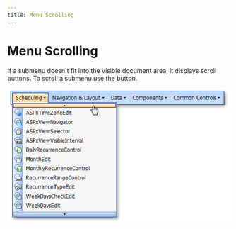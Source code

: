 ```yaml
---
title: Menu Scrolling
---
```

# Menu Scrolling
If a submenu doesn't fit into the visible document area, it displays scroll buttons. To scroll a submenu use the button.

![ASPxMenu_Scrolling](../../images/img13300.png)